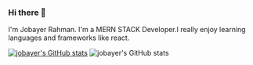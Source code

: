 ### Hi there 👋

I'm Jobayer Rahman. I'm a MERN STACK Developer.I really enjoy learning languages and frameworks like react.

[![jobayer's GitHub stats](https://github-readme-stats.vercel.app/api?username=jobayercse71)](https://github.com/jobayercse71/github-readme-stats)
![jobayer's GitHub stats](https://github-readme-stats.vercel.app/api?username=jobayercse71&show_icons=true&theme=radical)


